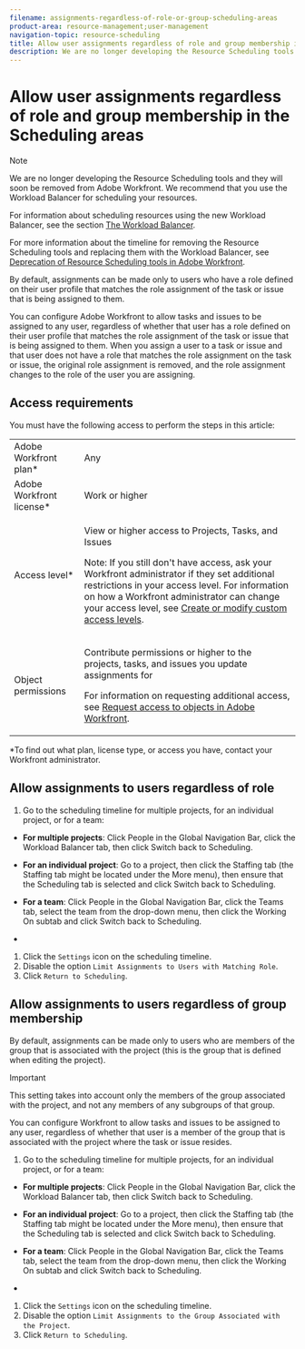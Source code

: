 ```yaml
---
filename: assignments-regardless-of-role-or-group-scheduling-areas
product-area: resource-management;user-management
navigation-topic: resource-scheduling
title: Allow user assignments regardless of role and group membership in the Scheduling areas
description: We are no longer developing the Resource Scheduling tools and they will soon be removed from Adobe Workfront. We recommend that you use the Workload Balancer for scheduling your resources.
---
```


# Allow user assignments regardless of role and group membership in the Scheduling areas

>[!NOTE]
>
>We are no longer developing the Resource Scheduling tools and they will soon be removed from Adobe Workfront. We recommend that you use the Workload Balancer for scheduling your resources. 
>
>For information about scheduling resources using the new Workload Balancer, see the section [The Workload Balancer](../../resource-mgmt/workload-balancer/workload-balancer.md).
>
>For more information about the timeline for removing the Resource Scheduling tools and replacing them with the Workload Balancer, see [Deprecation of Resource Scheduling tools in Adobe Workfront](../../resource-mgmt/resource-mgmt-overview/deprecate-resource-scheduling.md).

By default, assignments can be made only to users who have a role defined on their user profile that matches the role assignment of the task or issue that is being assigned to them.

You can configure Adobe Workfront to allow tasks and issues to be assigned to any user, regardless of whether that user has a role defined on their user profile that matches the role assignment of the task or issue that is being assigned to them. When you assign a user to a task or issue and that user does not have a role that matches the role assignment on the task or issue, the original role assignment is removed, and the role assignment changes to the role of the user you are assigning.

## Access requirements

You must have the following access to perform the steps in this article:

<table cellspacing="0"> 
 <col> 
 <col> 
 <tbody> 
  <tr> 
   <td role="rowheader">Adobe Workfront plan*</td> 
   <td> <p>Any </p> </td> 
  </tr> 
  <tr> 
   <td role="rowheader">Adobe Workfront license*</td> 
   <td> <p>Work or higher</p> </td> 
  </tr> 
  <tr> 
   <td role="rowheader">Access level*</td> 
   <td> <p>View or higher access to&nbsp;Projects, Tasks, and Issues</p> <p>Note: If you still don't have access, ask your Workfront administrator if they set additional restrictions in your access level. For information on how a Workfront administrator can change your access level, see <a href="../../administration-and-setup/add-users/configure-and-grant-access/create-modify-access-levels.md" class="MCXref xref">Create or modify custom access levels</a>.</p> </td> 
  </tr> 
  <tr> 
   <td role="rowheader">Object permissions</td> 
   <td> <p>Contribute permissions or higher to the projects, tasks, and issues you update assignments for</p> <p>For information on requesting additional access, see <a href="../../workfront-basics/grant-and-request-access-to-objects/request-access.md" class="MCXref xref">Request access to objects in Adobe Workfront</a>.</p> </td> 
  </tr> 
 </tbody> 
</table>

&#42;To find out what plan, license type, or access you have, contact your Workfront administrator.

## Allow assignments to users regardless of role

1. Go to the scheduling timeline for multiple projects, for an individual project, or for a team:

  * **For multiple projects**:&nbsp;Click People in the Global Navigation Bar, click the Workload Balancer tab, then click Switch back to Scheduling. 
  * **For an individual project**: Go to a project, then click the Staffing tab (the Staffing tab might be located under the More menu), then ensure that the Scheduling tab is selected and click Switch back to Scheduling.
  * **For a team**: Click People in the Global Navigation Bar, click the Teams tab, select the team from the drop-down menu, then click the Working On subtab and click Switch back to Scheduling.

  *

1. Click the `Settings` icon on the scheduling timeline.
1. Disable the option `Limit Assignments to Users with Matching Role`.
1. Click `Return to Scheduling`.

## Allow assignments to users regardless of group membership

By default, assignments can be made only to users who are members of the group that is associated with the project (this is the group that is defined when editing the project).

>[!IMPORTANT]
>
>This setting takes into account only the members of the group associated with the project, and not any members of any subgroups of that group.

You can configure Workfront to allow tasks and issues to be assigned to any user, regardless of whether that user is a member of the group that is associated with the project where the task or issue resides.

1. Go to the scheduling timeline for multiple projects, for an individual project, or for a team:

  * **For multiple projects**:&nbsp;Click People in the Global Navigation Bar, click the Workload Balancer tab, then click Switch back to Scheduling. 
  * **For an individual project**: Go to a project, then click the Staffing tab (the Staffing tab might be located under the More menu), then ensure that the Scheduling tab is selected and click Switch back to Scheduling.
  * **For a team**: Click People in the Global Navigation Bar, click the Teams tab, select the team from the drop-down menu, then click the Working On subtab and click Switch back to Scheduling.

  *

1. Click the `Settings` icon on the scheduling timeline.
1. Disable the option `Limit Assignments to the Group Associated with the Project`.
1. Click `Return to Scheduling`.

&nbsp;
